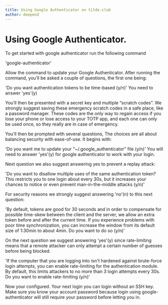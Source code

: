 ```yaml
---
title: Using Google Authenticator on tilde.club
author: deepend
---
```



# Using Google Authenticator.

To get started with google authenticator run the following command

  'google-authenticator'
  
Allow the command to update your Google Authenticator. After running the command, you’ll be asked a couple of questions, the first one being:

  'Do you want authentication tokens to be time-based (y/n)'   You need to answer 'yes'(y)
  
You’ll then be presented with a secret key and multiple “scratch codes”. 
We strongly suggest saving these emergency scratch codes in a safe place, 
like a password manager. These codes are the only way to regain access if 
you lose your phone or lose access to your TOTP app, and each one can 
only be used once, so they really are in case of emergency.

You’ll then be prompted with several questions,  The choices are all about balancing security with ease-of-use.
It begins with: 

  'Do you want me to update your "~/.google_authenticator" file (y/n)'
You will need to answer 'yes'(y) for google authenticator to work with your login.

Next question we also suggest answering yes to prevent a replay attack:

  'Do you want to disallow multiple uses of the same authentication 
token? This restricts you to one login about every 30s, but it 
increases your chances to notice or even prevent 
man-in-the-middle attacks (y/n)'

For security reasons we strongly suggest answering 'no'(n) to this next question:

  'By default, tokens are good for 30 seconds and in order to 
compensate for possible time-skew between the client and the server, 
we allow an extra token before and after the current time. If you 
experience problems with poor time synchronization, you can increase 
the window from its default size of 1:30min to about 4min. 
Do you want to do so (y/n)'

On the next question we suggest answering 'yes'(y) since rate-limiting means that a remote attacker can only attempt
a certain number of guesses before being blocked.

  'If the computer that you are logging into isn't hardened against 
brute-force login attempts, you can enable rate-limiting for the 
authentication module. By default, this limits attackers to no more 
than 3 login attempts every 30s. 
Do you want to enable rate-limiting (y/n)'

Now your configured.  Your next login you can login without an SSH key.   Make sure you know your account password
because login using google-authenticator will still require your password before letting you in.




